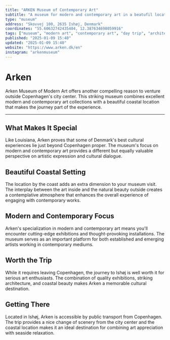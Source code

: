 ```yaml
---
title: "ARKEN Museum of Contemporary Art"
subtitle: "A museum for modern and contemporary art in a beatufil location by the coast outside Copenhagen."
type: "museum"
address: "Skovvej 100, 2635 Ishøj, Denmark"
coordinates: "55.60632742435404, 12.387634698059916"
tags: ["museum", "modern art", "contemporary art", "day trip", "architecture", "beach"]
published: "2025-01-09 15:40"
updated: "2025-01-09 15:40"
website: "https://www.arken.dk/en"
instagram: "arkenmuseum"
---
```


# Arken

Arken Museum of Modern Art offers another compelling reason to venture outside Copenhagen's city center. This striking museum combines excellent modern and contemporary art collections with a beautiful coastal location that makes the journey part of the experience.

---

## What Makes It Special

Like Louisiana, Arken proves that some of Denmark's best cultural experiences lie just beyond Copenhagen proper. The museum's focus on modern and contemporary art provides a different but equally valuable perspective on artistic expression and cultural dialogue.

## Beautiful Coastal Setting

The location by the coast adds an extra dimension to your museum visit. The interplay between the art inside and the natural beauty outside creates a contemplative atmosphere that enhances the overall experience of engaging with contemporary works.

## Modern and Contemporary Focus

Arken's specialization in modern and contemporary art means you'll encounter cutting-edge exhibitions and thought-provoking installations. The museum serves as an important platform for both established and emerging artists working in contemporary mediums.

## Worth the Trip

While it requires leaving Copenhagen, the journey to Ishøj is well worth it for serious art enthusiasts. The combination of quality exhibitions, striking architecture, and coastal beauty makes Arken a memorable cultural destination.

## Getting There

Located in Ishøj, Arken is accessible by public transport from Copenhagen. The trip provides a nice change of scenery from the city center and the coastal location makes it an ideal destination for combining art appreciation with seaside relaxation.
